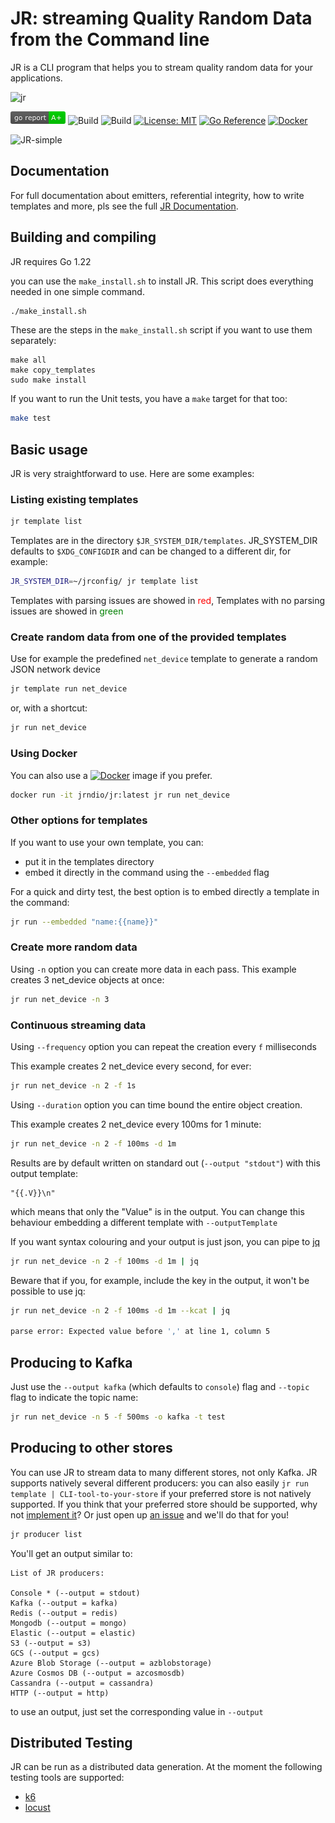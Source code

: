 # JR: streaming Quality Random Data from the Command line

JR is a CLI program that helps you to stream quality random data for your applications.

![jr](https://user-images.githubusercontent.com/89472/235927141-87632730-90d6-469f-97b0-8b638077dd4e.png)


[![img.png](images/goreport.png)](https://goreportcard.com/report/github.com/ugol/jr)
![Build](https://github.com/jrnd-io/jr/actions/workflows/go-linux.yml/badge.svg)
![Build](https://github.com/jrnd-io/jr/actions/workflows/go-mac.yml/badge.svg)
[![License: MIT](https://img.shields.io/badge/License-MIT-yellow.svg)](https://opensource.org/licenses/MIT)
[![Go Reference](https://pkg.go.dev/badge/github.com/jrnd-io/jr.svg)](https://pkg.go.dev/github.com/ugol/jr)
[![Docker](https://img.shields.io/badge/docker-latest-blue.svg)](https://hub.docker.com/r/jrndio/jr)

![JR-simple](https://user-images.githubusercontent.com/89472/229626362-70ddc95d-1090-4746-a20a-fbffba4193cd.gif)

## Documentation

For full documentation about emitters, referential integrity, how to write templates and more, pls see the full [JR Documentation](https://jrnd.io).

## Building and compiling

JR requires Go 1.22

you can use the `make_install.sh` to install JR. This script does everything needed in one simple command.

```bash
./make_install.sh
```

These are the steps in the `make_install.sh` script if you want to use them separately:

```shell
make all
make copy_templates
sudo make install
```

If you want to run the Unit tests, you have a `make` target for that too:

```bash
make test
```

## Basic usage

JR is very straightforward to use. Here are some examples:

### Listing existing templates
```bash
jr template list
````
Templates are in the directory `$JR_SYSTEM_DIR/templates`. JR_SYSTEM_DIR defaults to `$XDG_CONFIGDIR` and can be changed to a different dir, for example:

```bash
JR_SYSTEM_DIR=~/jrconfig/ jr template list
````

Templates with parsing issues are showed in <font color='red'>red</font>, Templates with no parsing issues are showed in <font color='green'>green</font>

### Create random data from one of the provided templates

Use for example the predefined `net_device` template to generate a random JSON network device

```bash
jr template run net_device
````

or, with a shortcut:

```bash
jr run net_device
````

### Using Docker

You can also use a [![Docker](https://img.shields.io/badge/docker-latest-blue.svg)](https://hub.docker.com/r/jrndio/jr)
image if you prefer.

```bash
docker run -it jrndio/jr:latest jr run net_device
```

### Other options for templates

If you want to use your own template, you can:

- put it in the templates directory
- embed it directly in the command using the `--embedded` flag

For a quick and dirty test, the best option is to embed directly a template in the command:

```bash
jr run --embedded "name:{{name}}"
```

### Create more random data 

Using `-n` option you can create more data in each pass. 
This example creates 3 net_device objects at once:

```bash
jr run net_device -n 3
```
### Continuous streaming data

Using `--frequency` option you can repeat the creation every `f` milliseconds

This example creates 2 net_device every second, for ever:

```bash
jr run net_device -n 2 -f 1s 
```

Using `--duration` option you can time bound the entire object creation.

This example creates 2 net_device every 100ms for 1 minute:

```bash
jr run net_device -n 2 -f 100ms -d 1m 
```

Results are by default written on standard out (`--output "stdout"`) with this output template:

```
"{{.V}}\n"
```

which means that only the "Value" is in the output. You can change this behaviour embedding a different template with `--outputTemplate`

If you want syntax colouring and your output is just json, you can pipe to [jq](https://jqlang.github.io/jq/)

```bash
jr run net_device -n 2 -f 100ms -d 1m | jq
```

Beware that if you, for example, include the key in the output, it won't be possible to use jq:

```bash
jr run net_device -n 2 -f 100ms -d 1m --kcat | jq

parse error: Expected value before ',' at line 1, column 5
```

## Producing to Kafka 

Just use the `--output kafka` (which defaults to `console`) flag and `--topic` flag to indicate the topic name:

```bash
jr run net_device -n 5 -f 500ms -o kafka -t test
```

## Producing to other stores

You can use JR to stream data to many different stores, not only Kafka.
JR supports natively several different producers: you can also easily `jr run template | CLI-tool-to-your-store` if your preferred store is not natively supported.
If you think that your preferred store should be supported, why not [implement it](#implementing-other-producers)? Or just open up [an issue](https://github.com/jrnd-io/jr/issues) and we'll do that for you!

```bash
jr producer list
```

You'll get an output similar to:
```
List of JR producers:

Console * (--output = stdout)
Kafka (--output = kafka)
Redis (--output = redis)
Mongodb (--output = mongo)
Elastic (--output = elastic)
S3 (--output = s3)
GCS (--output = gcs)
Azure Blob Storage (--output = azblobstorage)
Azure Cosmos DB (--output = azcosmosdb)
Cassandra (--output = cassandra)
HTTP (--output = http)

```
to use an output, just set the corresponding value in `--output`


## Distributed Testing

JR can be run as a distributed data generation. 
At the moment the following testing tools are supported:

- [k6](./k6/exec/)
- [locust](./locust/)
